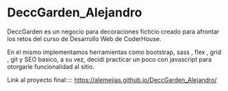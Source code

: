# DeccGarden_Alejandro

DeccGarden es un negocio para decoraciones ficticio creado para afrontar los retos del curso de Desarrollo Web de CoderHouse.

En el mismo implementamos herramientas como bootstrap, sass , flex , grid , git y SEO basico, a su vez, decidi practicar un poco con javascript para
otorgarle funcionalidad al sitio.

Link al proyecto final::::  https://alemejias.github.io/DeccGarden_Alejandro/

